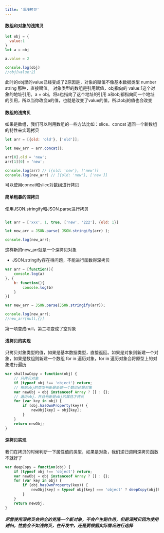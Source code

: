 ```yaml
---
title: '深浅拷贝'
---
```


#### 数组和对象的浅拷贝

```javascript
let obj = {
  value:1
}
let a = obj

a.value = 2

console.log(obj)
//obj{value:2}
```

此时的obj里的value已经变成了2原因是，对象的赋值不像基本数据类型 number string 那种，直接赋值。
对象类型的数组是引用赋值，obj指向的 value:1这个对象的地址引用，a = obj，将a也指向了这个地址的引用
a和obj都指向同一个地址的引用，所以当你改变a的值，也就是改变了value的值，所以obj的值也会改变

#### 数组的浅拷贝

如果是数组，我们可以利用数组的一些方法比如：slice、concat 返回一个新数组的特性来实现拷贝

```javascript
let arr = [{old: 'old'}, ['old']];

let new_arr = arr.concat();

arr[0].old = 'new';
arr[1][0] = 'new';

console.log(arr) // [{old: 'new'}, ['new']]
console.log(new_arr) // [{old: 'new'}, ['new']]
```

可以使用concat和slice对数组进行拷贝

#### 简单粗暴的深拷贝

使用JSON.stringify和JSON.parse进行拷贝

```javascript

let arr = ['xxx', 1, true, ['new', '222'], {old: 1}]

let new_arr = JSON.parse( JSON.stringify(arr) );

console.log(new_arr);
```

这样新的new_arr就是一个深拷贝对象

* JSON.stringify存在得问题，不能进行函数得深拷贝

```javascript
var arr = [function(){
    console.log(a)
}, {
    b: function(){
        console.log(b)
    }
}]

var new_arr = JSON.parse(JSON.stringify(arr));

console.log(new_arr);
//new_arr[null,{}]
```

第一项变成null，第二项变成了空对象

#### 浅拷贝的实现

只拷贝对象类型的值，如果是基本数据类型，直接返回。如果是对象则新建一个对象，如果是数组则新建一个数组
for in 遍历对象，for in 遍历对象会将原型上的对象进行遍历

```javascript
var shallowCopy = function(obj) {
    // 只拷贝对象
    if (typeof obj !== 'object') return;
    // 根据obj的类型判断是新建一个数组还是对象
    var newObj = obj instanceof Array ? [] : {};
    // 遍历obj，并且判断是obj的属性才拷贝
    for (var key in obj) {
        if (obj.hasOwnProperty(key)) {
            newObj[key] = obj[key];
        }
    }
    return newObj;
}
```

#### 深拷贝实现

我们在拷贝的时候判断一下属性值的类型，如果是对象，我们递归调用深拷贝函数不就好了

```javascript
var deepCopy = function(obj) {
    if (typeof obj !== 'object') return;
    var newObj = obj instanceof Array ? [] : {};
    for (var key in obj) {
        if (obj.hasOwnProperty(key)) {
            newObj[key] = typeof obj[key] === 'object' ? deepCopy(obj[key]) : obj[key];
        }
    }
    return newObj;
}
```

##### 尽管使用深拷贝会完全的克隆一个新对象，不会产生副作用，但是深拷贝因为使用递归，性能会不如浅拷贝，在开发中，还是要根据实际情况进行选择

